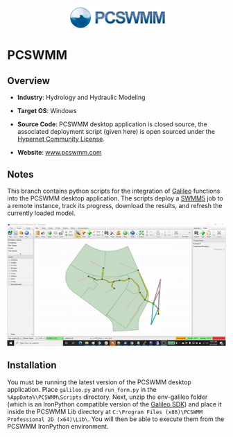 <p align="center">
  <img src="https://github.com/GoHypernet/Galileo-Mission-Frameworks/blob/pcswmm/pcswmm_logo.jfif" width="225">
</p>

# PCSWMM
## Overview

- **Industry**: Hydrology and Hydraulic Modeling

- **Target OS**: Windows

- **Source Code**: PCSWMM desktop application is closed source, the associated deployment script (given here) is open sourced under the [Hypernet Community License](https://github.com/GoHypernet/CommunityLicense/blob/main/Hypernet%20Community%20License.pdf). 

- **Website**: www.pcswmm.com

## Notes

This branch contains python scripts for the integration of [Galileo](https://hypernetlabs.io/galileo/) functions into the 
PCSWMM desktop application. The scripts deploy a [SWMM5](https://github.com/GoHypernet/Galileo-Mission-Frameworks/tree/epa-swmm) 
job to a remote instance, track its progress, download the results, and refresh the currently loaded model. 

![](pcswmm-galileo.gif)

## Installation

You must be running the latest version of the PCSWMM desktop application. Place `galileo.py` and `run_form.py` in the
`%AppData%\PCSWMM\Scripts` directory. Next, unzip the env-galileo folder (which is an IronPython compatible version 
of the [Galileo SDK](https://github.com/GoHypernet/Galileo-sdk)) and place it inside the PCSWMM Lib directory 
at `C:\Program Files (x86)\PCSWMM Professional 2D (x64)\Lib\`. You will then be able to execute them from the 
PCSWMM IronPython environment. 

